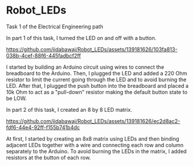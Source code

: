 # Robot_LEDs
Task 1 of the Electrical Engineering path

In part 1 of this task, I turned the LED on and off with a button.


https://github.com/iidabawaj/Robot_LEDs/assets/139181626/103fa813-038b-4cef-88f6-445fadbcf2ff

I started by building an Arduino circuit using wires to connect the breadboard to the Arduino. Then, I plugged the LED and added a 220 Ohm resistor to limit the current going through the LED and to avoid burning the LED. After that, I plugged the push button into the breadboard and placed a 10k Ohm to act as a "pull-down" resistor making the default button state to be LOW.



In part 2 of this task, I created an 8 by 8 LED matrix.


https://github.com/iidabawaj/Robot_LEDs/assets/139181626/ec2d8ac2-fdf6-44e4-92ff-f155b741b4dc

At first, I started by creating an 8x8 matrix using LEDs and then binding adjacent LEDs together with a wire and connecting each row and column separately to the Arduino. To avoid burning the LEDs in the matrix, I added resistors at the button of each row.
